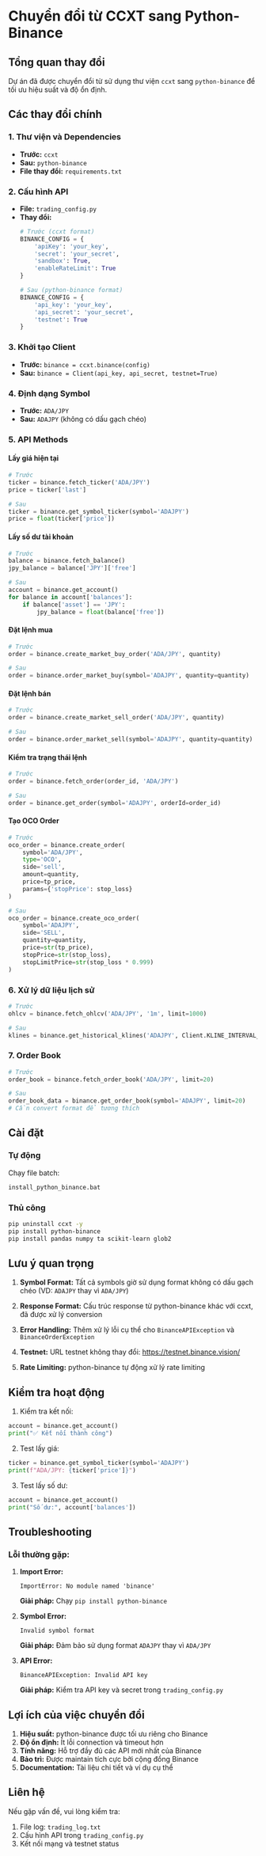 # Chuyển đổi từ CCXT sang Python-Binance

## Tổng quan thay đổi

Dự án đã được chuyển đổi từ sử dụng thư viện `ccxt` sang `python-binance` để tối ưu hiệu suất và độ ổn định.

## Các thay đổi chính

### 1. Thư viện và Dependencies
- **Trước:** `ccxt`
- **Sau:** `python-binance`
- **File thay đổi:** `requirements.txt`

### 2. Cấu hình API
- **File:** `trading_config.py`
- **Thay đổi:**
  ```python
  # Trước (ccxt format)
  BINANCE_CONFIG = {
      'apiKey': 'your_key',
      'secret': 'your_secret',
      'sandbox': True,
      'enableRateLimit': True
  }
  
  # Sau (python-binance format)
  BINANCE_CONFIG = {
      'api_key': 'your_key',
      'api_secret': 'your_secret',
      'testnet': True
  }
  ```

### 3. Khởi tạo Client
- **Trước:** `binance = ccxt.binance(config)`
- **Sau:** `binance = Client(api_key, api_secret, testnet=True)`

### 4. Định dạng Symbol
- **Trước:** `ADA/JPY`
- **Sau:** `ADAJPY` (không có dấu gạch chéo)

### 5. API Methods

#### Lấy giá hiện tại
```python
# Trước
ticker = binance.fetch_ticker('ADA/JPY')
price = ticker['last']

# Sau  
ticker = binance.get_symbol_ticker(symbol='ADAJPY')
price = float(ticker['price'])
```

#### Lấy số dư tài khoản
```python
# Trước
balance = binance.fetch_balance()
jpy_balance = balance['JPY']['free']

# Sau
account = binance.get_account()
for balance in account['balances']:
    if balance['asset'] == 'JPY':
        jpy_balance = float(balance['free'])
```

#### Đặt lệnh mua
```python
# Trước
order = binance.create_market_buy_order('ADA/JPY', quantity)

# Sau
order = binance.order_market_buy(symbol='ADAJPY', quantity=quantity)
```

#### Đặt lệnh bán
```python
# Trước
order = binance.create_market_sell_order('ADA/JPY', quantity)

# Sau
order = binance.order_market_sell(symbol='ADAJPY', quantity=quantity)
```

#### Kiểm tra trạng thái lệnh
```python
# Trước
order = binance.fetch_order(order_id, 'ADA/JPY')

# Sau
order = binance.get_order(symbol='ADAJPY', orderId=order_id)
```

#### Tạo OCO Order
```python
# Trước
oco_order = binance.create_order(
    symbol='ADA/JPY',
    type='OCO',
    side='sell',
    amount=quantity,
    price=tp_price,
    params={'stopPrice': stop_loss}
)

# Sau
oco_order = binance.create_oco_order(
    symbol='ADAJPY',
    side='SELL',
    quantity=quantity,
    price=str(tp_price),
    stopPrice=str(stop_loss),
    stopLimitPrice=str(stop_loss * 0.999)
)
```

### 6. Xử lý dữ liệu lịch sử
```python
# Trước
ohlcv = binance.fetch_ohlcv('ADA/JPY', '1m', limit=1000)

# Sau
klines = binance.get_historical_klines('ADAJPY', Client.KLINE_INTERVAL_1MINUTE, "1000 minutes ago UTC")
```

### 7. Order Book
```python
# Trước
order_book = binance.fetch_order_book('ADA/JPY', limit=20)

# Sau
order_book_data = binance.get_order_book(symbol='ADAJPY', limit=20)
# Cần convert format để tương thích
```

## Cài đặt

### Tự động
Chạy file batch:
```bash
install_python_binance.bat
```

### Thủ công
```bash
pip uninstall ccxt -y
pip install python-binance
pip install pandas numpy ta scikit-learn glob2
```

## Lưu ý quan trọng

1. **Symbol Format:** Tất cả symbols giờ sử dụng format không có dấu gạch chéo (VD: `ADAJPY` thay vì `ADA/JPY`)

2. **Response Format:** Cấu trúc response từ python-binance khác với ccxt, đã được xử lý conversion

3. **Error Handling:** Thêm xử lý lỗi cụ thể cho `BinanceAPIException` và `BinanceOrderException`

4. **Testnet:** URL testnet không thay đổi: https://testnet.binance.vision/

5. **Rate Limiting:** python-binance tự động xử lý rate limiting

## Kiểm tra hoạt động

1. Kiểm tra kết nối:
```python
account = binance.get_account()
print("✅ Kết nối thành công")
```

2. Test lấy giá:
```python
ticker = binance.get_symbol_ticker(symbol='ADAJPY')
print(f"ADA/JPY: {ticker['price']}")
```

3. Test lấy số dư:
```python
account = binance.get_account()
print("Số dư:", account['balances'])
```

## Troubleshooting

### Lỗi thường gặp:

1. **Import Error:**
   ```
   ImportError: No module named 'binance'
   ```
   **Giải pháp:** Chạy `pip install python-binance`

2. **Symbol Error:**
   ```
   Invalid symbol format
   ```
   **Giải pháp:** Đảm bảo sử dụng format `ADAJPY` thay vì `ADA/JPY`

3. **API Error:**
   ```
   BinanceAPIException: Invalid API key
   ```
   **Giải pháp:** Kiểm tra API key và secret trong `trading_config.py`

## Lợi ích của việc chuyển đổi

1. **Hiệu suất:** python-binance được tối ưu riêng cho Binance
2. **Độ ổn định:** Ít lỗi connection và timeout hơn
3. **Tính năng:** Hỗ trợ đầy đủ các API mới nhất của Binance  
4. **Bảo trì:** Được maintain tích cực bởi cộng đồng Binance
5. **Documentation:** Tài liệu chi tiết và ví dụ cụ thể

## Liên hệ

Nếu gặp vấn đề, vui lòng kiểm tra:
1. File log: `trading_log.txt`
2. Cấu hình API trong `trading_config.py`
3. Kết nối mạng và testnet status

